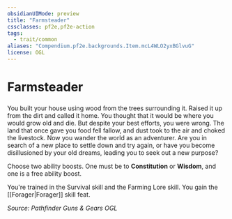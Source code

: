 ```yaml
---
obsidianUIMode: preview
title: "Farmsteader"
cssclasses: pf2e,pf2e-action
tags:
  - trait/common
aliases: "Compendium.pf2e.backgrounds.Item.mcL4WLO2yxBGlvuG"
license: OGL
---
```

# Farmsteader

### 






You built your house using wood from the trees surrounding it. Raised it up from the dirt and called it home. You thought that it would be where you would grow old and die. But despite your best efforts, you were wrong. The land that once gave you food fell fallow, and dust took to the air and choked the livestock. Now you wander the world as an adventurer. Are you in search of a new place to settle down and try again, or have you become disillusioned by your old dreams, leading you to seek out a new purpose?

Choose two ability boosts. One must be to **Constitution** or **Wisdom**, and one is a free ability boost.

You're trained in the Survival skill and the Farming Lore skill. You gain the [[Forager|Forager]] skill feat.

*Source: Pathfinder Guns & Gears*
*OGL*